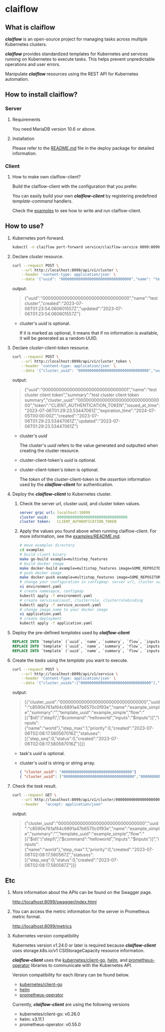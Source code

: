 # claiflow

## What is claiflow

<!-- ***claiflow***는 다중 Kubernetes 클러스터에서 작업을 관리하기 위한 오픈소스 프로젝트입니다. -->
***claiflow*** is an open-source project for managing tasks across multiple Kubernetes clusters.
<!-- ***claiflow***는 Kubernetes 및 Kubernetes에서 동작중인 서비스에 표준화된 템플릿을 제공하여, 작업을 실행 하게 하여,
예측 가능한 운영과 사용자-에러의 가능성을 방지할 수 있습니다.  -->
***claiflow*** provides standardized templates for Kubernetes and services running on Kubernetes to execute tasks. This helps prevent unpredictable operations and user errors.
<!-- Kubernetes를 자동화 하기 위해서, REST API를 이용하여 ***claiflow*** 리소스를 조작하세요. -->
Manipulate ***claiflow*** resources using the REST API for Kubernetes automation.

## How to install claiflow?

### Server

1. Requirements
    <!-- 10.6 이상의 MariaDB가 필요합니다. -->
    You need MariaDB version 10.6 or above.

1. Installation
    <!-- 자세한 정보는 deploy 패키지의 README.md 파일을 확인 하세요. -->
    Please refer to the [README.md](deploy/README.md) file in the deploy package for detailed information.

### Client

1. How to make own claiflow-client?

    <!-- 사용자가 윈하는 구성의 ***claiflow-client***를 빌드 하세요. -->
    Build the claiflow-client with the configuration that you prefer.
    <!-- 미리 구성된 템플릿-명령 핸들러를 등록하여, 손쉽게 자신만의 ***claiflow-client***을 빌드할 수 있습니다. -->
    You can easily build your own ***claiflow-client*** by registering predefined *template-command* handlers.

    <!-- Examples를 통해 ***claiflow-client***의 작성법과 실행법을 확인하세요. -->
    Check the [examples](examples) to see how to write and run claiflow-client.

## How to use?

1. Kubernetes port-forward.
    <!-- curl command for create cluster resource -->
    ```sh
    kubectl -n claiflow port-forward service/claiflow-service 8099:8099
    ```

1. Declare *cluster* resource.
    <!-- curl command for create cluster resource -->
    ```sh
    curl --request POST \
        --url http://localhost:8099/api/v1/cluster \
        --header 'content-type: application/json' \
        --data '{"uuid": "00000000000000000000000000000000","name": "test cluster"}'
    ```

    output:
    > {"uuid":"00000000000000000000000000000000","name":"test cluster","created":"2023-07-06T01:23:54.060601557Z","updated":"2023-07-06T01:23:54.060601557Z"}

    - cluster's *uuid* is optional.

        If it is marked as optional, it means that if no information is available, it will be generated as a random UUID.

1. Declare *cluster-client-token* resource.
    <!-- curl command for create cluster-client-token resource -->
    ```sh
    curl --request POST \
        --url http://localhost:8099/api/v1/cluster_token \
        --header 'content-type: application/json' \
        --data '{"cluster_uuid": "00000000000000000000000000000000","uuid": "00000000000000000000000000000001","name": "test cluster client token","summary": "test cluster client token summary","token": "CLIENT_AUTHENTICATION_TOKEN"}'
    ```

    output:
    > {"uuid":"00000000000000000000000000000001","name":"test cluster client token","summary":"test cluster client token summary","cluster_uuid":"00000000000000000000000000000000","token":"CLIENT_AUTHENTICATION_TOKEN","issued_at_time":"2023-07-06T01:29:23.53447061Z","expiration_time":"2024-07-05T00:00:00Z","created":"2023-07-06T01:29:23.53447061Z","updated":"2023-07-06T01:29:23.53447061Z"}

    - cluster's *uuid*

        The cluster's *uuid* refers to the value generated and outputted when creating the cluster resource.

    - cluster-client-token's *uuid* is optional.

    - cluster-client-token's *token* is optional.

        The *token* of the cluster-client-token is the *assertion* information used by the ***claiflow-client*** for authentication.

1. Deploy the ***claiflow-client*** to Kubernetes cluster.

    <!-- server url, cluster uuid, cluster token 값을 확인하세요. -->
    1. Check the server url, cluster uuid, and cluster token values.
        ```yaml
        server grpc url: localhost:18099
        cluster uuid:    00000000000000000000000000000000
        cluster token:   CLIENT_AUTHENTICATION_TOKEN
        ```
    <!-- 위에서 확인한 값들을 ***claiflow-client*** 실행 시 적용해 주세요. 자세한 사항은 [examples/README.md](examples/README.md) 파일을 통해 확인하세요. -->
    2. Apply the values you found above when running claiflow-client. For more information, see the [examples/README.md](examples/README.md).
        ```sh
        # move examples directory
        cd examples
        # build client binary
        make go-build example=multistep_features
        # build docker image
        make docker-build example=multistep_features image=SOME_REPOSITORY_URL
        # push docker image
        make docker-push example=multistep_features image=SOME_REPOSITORY_URL
        # change your configuration in configmap: server url, cluster uuid, cluster token
        vi environment.yaml
        # create namesapce, configmap
        kubectl apply -f environment.yaml 
        # create serviceaccount, clusterrole, clusterrolebinding
        kubectl apply -f service_account.yaml
        # change image_name to your docker image
        vi application.yaml 
        # create deployment
        kubectl apply -f application.yaml
        ```

1. Deploy the pre-defined *templates* used by ***claiflow-client***
    <!-- sql command for create pre-defined templates -->
    ```sql
    REPLACE INTO `template` (`uuid`, `name`, `summary`, `flow`, `inputs`, `origin`, `created`) VALUES ('example_simple', 'example_simple', '', '[{"$id":"step1","$command":"helloworld","inputs":"$inputs"}]', '{}', 'userdefined', NOW());
    REPLACE INTO `template` (`uuid`, `name`, `summary`, `flow`, `inputs`, `origin`, `created`) VALUES ('example_iter', 'example_iter', '', '[{"$id":"step1","$range":"$inputs.x_list","$steps":[{"$id":"step2","$command":"math_pow","inputs":{"x":"$step1.val","y":2}}]}]', '{}', 'userdefined', NOW());
    REPLACE INTO `template` (`uuid`, `name`, `summary`, `flow`, `inputs`, `origin`, `created`) VALUES ('example_pass_val', 'example_pass_val', '', '[{"$id":"step1","$command":"swap_command","inputs":{"param1":"$inputs.input1","param2":"$inputs.input2"}},{"$id":"step2","$command":"swap_command","inputs":{"param1":"$step1.outputs.value1","param2":"$step1.outputs.value2"}}]', '{}', 'userdefined', NOW());
    ```

1. Create the *tasks* using the *template* you want to execute.
    <!-- curl command for create service resource -->
    ```sh
    curl --request POST \
        --url http://localhost:8099/api/v1/service \
        --header 'Content-Type: application/json' \
        --data '{"cluster_uuids":["00000000000000000000000000000000"],"uuid":"c8590e761af64c6891a47b6570c0f93e","name":"example_simple","template_uuid":"example_simple","inputs":{"name":"world"}}'
    ```

    output:
    > [{"cluster_uuid":"00000000000000000000000000000000","uuid":"c8590e761af64c6891a47b6570c0f93e","name":"example_simple","summary":"","template_uuid":"example_simple","flow":"[{\"$id\":\"step1\",\"$command\":\"helloworld\",\"inputs\":\"$inputs\"}]","inputs":{"name":"world"},"step_max":1,"priority":0,"created":"2023-07-06T02:08:17.580567016Z","statuses":[{"step_seq":0,"status":0,"created":"2023-07-06T02:08:17.580567016Z"}]}]

    - task's *uuid* is optional.

    - cluster's *uuid* is string or string array.

        ```json
        { "cluster_uuid": "00000000000000000000000000000000"}
        { "cluster_uuid": ["00000000000000000000000000000000","00000000000000000000000000000001"]}
        ```

1. Check the *task* result.
    <!-- curl command for get task resource -->
    ```sh
    curl --request GET \
        --url http://localhost:8099/api/v1/cluster/00000000000000000000000000000000/service/c8590e761af64c6891a47b6570c0f93e \
        --header   "accept: application/json"
    ```

    output:
    > {"cluster_uuid":"00000000000000000000000000000000","uuid":"c8590e761af64c6891a47b6570c0f93e","name":"example_simple","summary":"","template_uuid":"example_simple","flow":"[{\"$id\":\"step1\",\"$command\":\"helloworld\",\"inputs\":\"$inputs\"}]","inputs":{"name":"world"},"step_max":1,"priority":0,"created":"2023-07-06T02:08:17.580567Z","statuses":[{"step_seq":0,"status":0,"created":"2023-07-06T02:08:17.580567Z"}]}

## Etc

1. More information about the APIs can be found on the Swagger page.

    [http://localhost:8099/swagger/index.html](http://localhost:8099/swagger/index.html)

1. You can access the metric information for the server in Prometheus metric format.

    [http://localhost:8099/metrics](http://localhost:8099/metrics)

1. Kubernetes version compatibility

    <!-- claiflow-client는 storage.k8s.io/v1 CSIStorageCapacity 리소스 정보를 사용하기 때문에 Kubernetes 버전 v1.24.0 이상이 필요합니다. -->
    Kubernetes version v1.24.0 or later is required because ***claiflow-client*** uses storage.k8s.io/v1 CSIStorageCapacity resource information.

    <!-- claiflow 클라이언트는 [kubernetes](https://github.com/kubernetes/client-go), [helm](https://github.com/helm/helm), [prometheus-operator](https://github.com/prometheus-operator/prometheus-operator) 라이브러리를 사용하여 Kubernetes API와 통신합니다. -->
    ***claiflow-client*** uses the [kubernetes/client-go](https://github.com/kubernetes/client-go), [helm](https://github.com/helm/helm), and [prometheus-operator](https://github.com/prometheus-operator/prometheus-operator) libraries to communicate with the Kubernetes API.

    <!-- 각 라이브러리들의 버전 호환성은 아래에서 찾을 수 있습니다. -->
    Version compatibility for each library can be found below.
    * [kubernetes/client-go](https://github.com/kubernetes/client-go#compatibility-matrix)
    * [helm](https://helm.sh/docs/topics/version_skew/)
    * [prometheus-operator](https://github.com/prometheus-operator/prometheus-operator/blob/main/Documentation/compatibility.md)

    <!-- 현재 클라이언트는 다음 버전들을 사용하고 있습니다. -->
    Currently, ***claiflow-client*** are using the following versions
    * kubernetes/client-go: v0.26.0
    * helm: v3.11.1
    * prometheus-operator: v0.55.0
